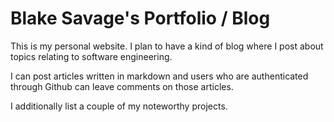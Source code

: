 # Blake Savage's Portfolio / Blog

This is my personal website. I plan to have a kind of blog where I post about topics relating to software engineering.

I can post articles written in markdown and users who are authenticated through Github can leave comments on those articles.

I additionally list a couple of my noteworthy projects.
